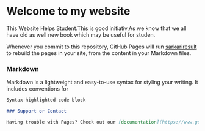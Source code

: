 # Welcome to my website

 This Website Helps Student.This is good initiativ,As we know that we all have old as well new book which may be useful for studen.  

Whenever you commit to this repository, GitHub Pages will run [sarkariresult](https://www.sarkariresult.com/) to rebuild the pages in your site, from the content in your Markdown files.

### Markdown

Markdown is a lightweight and easy-to-use syntax for styling your writing. It includes conventions for

```markdown
Syntax highlighted code block

### Support or Contact

Having trouble with Pages? Check out our [documentation](https://www.google.com/) or [contact support](https://github.com/contact) and we’ll help you sort it out.
